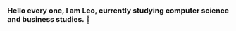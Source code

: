 ### Hello every one, I am Leo, currently studying computer science and business studies. 👋

<!--
**leolong14/leolong14** is a ✨ _special_ ✨ repository because its `README.md` (this file) appears on your GitHub profile.

=insert <img> 

Here are some ideas to get you started:

- 🔭 I’m currently working on ...
- 🌱 I’m currently learning ...
- 👯 I’m looking to collaborate on ...
- 🤔 I’m looking for help with ...
- 💬 Ask me about ...
- 📫 How to reach me: ...
- 😄 Pronouns: ...
- ⚡ Fun fact: ...
-->
